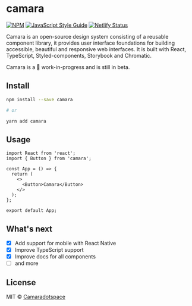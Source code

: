 # camara

[![NPM](https://img.shields.io/npm/v/camara.svg)](https://www.npmjs.com/package/camara) [![JavaScript Style Guide](https://img.shields.io/badge/code_style-standard-brightgreen.svg)](https://standardjs.com) [![Netlify Status](https://api.netlify.com/api/v1/badges/6419e49e-e3d9-40fd-ba00-032ab4d09e80/deploy-status)](https://app.netlify.com/sites/camaradotspace/deploys)

Camara is an open-source design system consisting of a reusable component library, it provides user interface foundations for building accessible, beautiful and responsive web interfaces. It is built with React, TypeScript, Styled-components, Storybook and Chromatic.

Camara is a 🚧 work-in-progress and is still in beta.

## Install

```bash
npm install --save camara

# or

yarn add camara
```

## Usage

```tsx
import React from 'react';
import { Button } from 'camara';

const App = () => {
  return (
    <>
      <Button>Camara</Button>
    </>
  );
};

export default App;
```

## What's next

- [x] Add support for mobile with React Native
- [x] Improve TypeScript support
- [x] Improve docs for all components
- [ ] and more

## License

MIT © [Camaradotspace](https://github.com/Camaradotspace)
